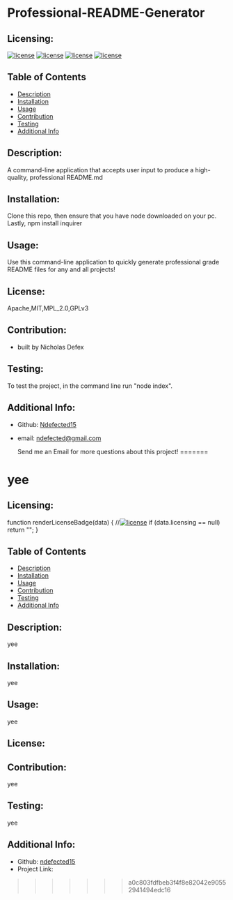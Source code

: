 # Professional-README-Generator

## Licensing:

[![license](https://img.shields.io/badge/license-Apache-blue)](https://shields.io) [![license](https://img.shields.io/badge/license-MIT-blue)](https://shields.io) [![license](https://img.shields.io/badge/license-MPL_2.0-blue)](https://shields.io) [![license](https://img.shields.io/badge/license-GPLv3-blue)](https://shields.io)

## Table of Contents

- [Description](#description)
- [Installation](#installation)
- [Usage](#usage)
- [Contribution](#contribution)
- [Testing](#testing)
- [Additional Info](#additional-info)

## Description:

A command-line application that accepts user input to produce a high-quality, professional README.md

## Installation:

Clone this repo, then ensure that you have node downloaded on your pc. Lastly, npm install inquirer

## Usage:

Use this command-line application to quickly generate professional grade README files for any and all projects!

## License:

Apache,MIT,MPL_2.0,GPLv3

## Contribution:

- built by Nicholas Defex

## Testing:

To test the project, in the command line run "node index".

## Additional Info:

- Github: [Ndefected15](https://github.com/Ndefected15)
- email: ndefected@gmail.com

  Send me an Email for more questions about this project!
=======
# yee

  ## Licensing:
   
  function renderLicenseBadge(data) {
  //[![license](https://img.shields.io/badge/license-${data.licensing}-blue)](https://shields.io)
  if (data.licensing == null) return "";
}

  
  
  ## Table of Contents 
  - [Description](#description)
  - [Installation](#installation)
  - [Usage](#usage)
  - [Contribution](#contribution)
  - [Testing](#testing)
  - [Additional Info](#additional-info)
  
  ## Description:
  yee
  
  ## Installation:
  yee
  
  ## Usage:
  yee
  
  ## License:
  
  
  ## Contribution:
  yee
  
  ## Testing:
  yee
  
  ## Additional Info:
  - Github: [ndefected15](https://github.com/ndefected15)
  - Project Link: 
  
  
  
>>>>>>> a0c803fdfbeb3f4f8e82042e90552941494edc16
